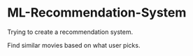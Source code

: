 # ML-Recommendation-System

Trying to create a recommendation system.

Find similar movies based on what user picks.